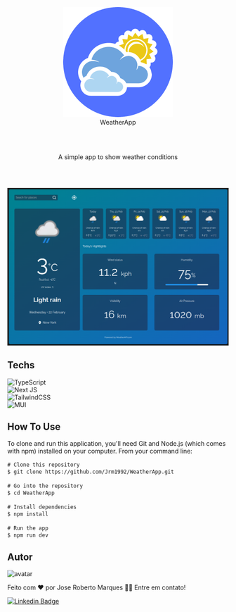 <p align="center">
  <img src=".github/logo.png" width="250px" height="250px">
  <br />
  WeatherApp
</p>

<br />
<br />
<p align="center">
A simple app to show weather conditions
</p>
<br />
<br />

<p align="center">
  <img src=".github/cover.png">
  <br />
</p>

## Techs

![TypeScript](https://img.shields.io/badge/typescript-%23007ACC.svg?style=for-the-badge&logo=typescript&logoColor=white)<br />
![Next JS](https://img.shields.io/badge/Next-black?style=for-the-badge&logo=next.js&logoColor=white)<br />
![TailwindCSS](https://img.shields.io/badge/tailwindcss-%2338B2AC.svg?style=for-the-badge&logo=tailwind-css&logoColor=white)<br />
![MUI](https://img.shields.io/badge/MUI-%230081CB.svg?style=for-the-badge&logo=mui&logoColor=white)<br />

## How To Use


To clone and run this application, you'll need Git and Node.js (which comes with npm) installed on your computer. From your command line:

```
# Clone this repository
$ git clone https://github.com/Jrm1992/WeatherApp.git

# Go into the repository
$ cd WeatherApp

# Install dependencies
$ npm install

# Run the app
$ npm run dev
```



## Autor
![avatar](https://images.weserv.nl/?url=avatars.githubusercontent.com/u/103078485?v=4&h=100&w=100&fit=cover&mask=circle&maxage=7d
)
 <br />


Feito com ❤️ por Jose Roberto Marques 👋🏽 Entre em contato!

[![Linkedin Badge](https://img.shields.io/badge/-Jose%20Roberto-blue?style=flat-square&logo=Linkedin&logoColor=white&link=https://www.linkedin.com/in/tgmarinho/)](https://www.linkedin.com/in/jos%c3%a9-roberto-marques-de-s%c3%a1-62a57023b/)